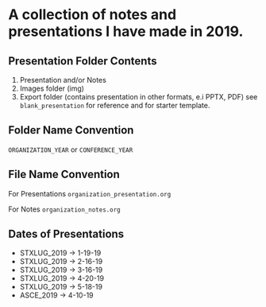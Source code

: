 # A collection of notes and presentations I have made in 2019.

## Presentation Folder Contents

1. Presentation and/or Notes
2. Images folder (img)
3. Export folder (contains presentation in other formats, e.i PPTX, PDF)
see `blank_presentation` for reference and for starter template.

## Folder Name Convention

`ORGANIZATION_YEAR`
or
`CONFERENCE_YEAR`

## File Name Convention

For Presentations
`organization_presentation.org`

For Notes
`organization_notes.org`

## Dates of Presentations
* STXLUG_2019 -> 1-19-19
* STXLUG_2019 -> 2-16-19
* STXLUG_2019 -> 3-16-19
* STXLUG_2019 -> 4-20-19
* STXLUG_2019 -> 5-18-19
* ASCE_2019 -> 4-10-19
